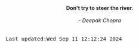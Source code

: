 
<div align="center"><b><span>Don't try to steer the river.</span></b><br><br><i> - Deepak Chopra</i></div>
<br><br><kbd>Last updated:Wed Sep 11 12:12:24 2024</kbd>